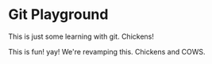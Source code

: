 # Git Playground

This is just some learning with git. Chickens!

This is fun! yay! We're revamping this. Chickens and COWS.
